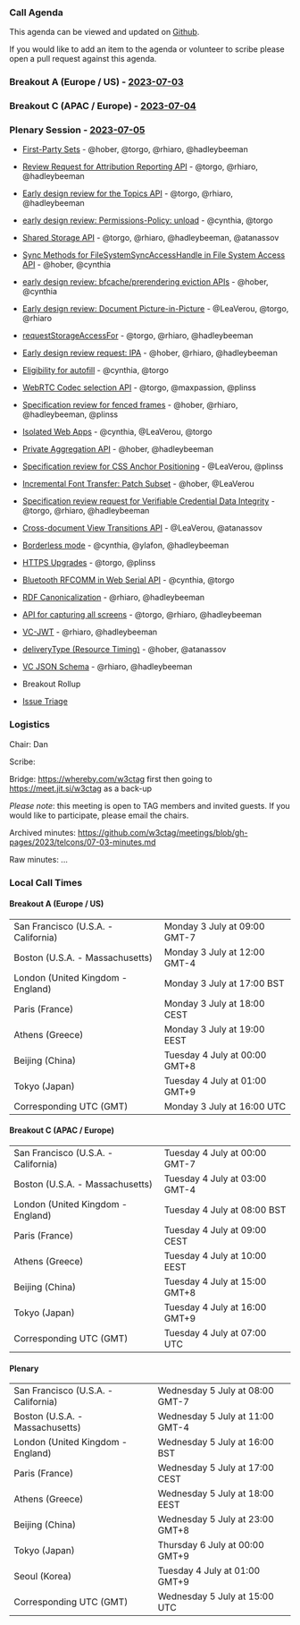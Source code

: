 ### Call Agenda

This agenda can be viewed and updated on [Github](https://github.com/w3ctag/meetings/blob/gh-pages/2023/telcons/07-03-agenda.md).

If you would like to add an item to the agenda or volunteer to scribe please open a pull request against this agenda.

### Breakout A (Europe / US) - [2023-07-03](https://www.timeanddate.com/worldclock/converter.html?iso=20230703T160000&p1=224&p2=43&p3=136&p4=195&p5=26&p6=33&p7=248&p8=235)

### Breakout C (APAC / Europe) - [2023-07-04](https://www.timeanddate.com/worldclock/converter.html?iso=20230704T070000&p1=224&p2=43&p3=136&p4=195&p5=26&p6=33&p7=248&p8=235)

### Plenary Session - [2023-07-05](https://www.timeanddate.com/worldclock/converter.html?iso=20230705T150000&p1=224&p2=43&p3=136&p4=195&p5=26&p6=33&p7=248&p8=235)

* [First-Party Sets](https://github.com/w3ctag/design-reviews/issues/342) - @hober, @torgo, @rhiaro, @hadleybeeman
* [Review Request for Attribution Reporting API](https://github.com/w3ctag/design-reviews/issues/724) - @torgo, @rhiaro, @hadleybeeman
* [Early design review for the Topics API](https://github.com/w3ctag/design-reviews/issues/726) - @torgo, @rhiaro, @hadleybeeman
* [early design review: Permissions-Policy: unload](https://github.com/w3ctag/design-reviews/issues/738) - @cynthia, @torgo
* [Shared Storage API](https://github.com/w3ctag/design-reviews/issues/747) - @torgo, @rhiaro, @hadleybeeman, @atanassov
* [Sync Methods for FileSystemSyncAccessHandle in File System Access API](https://github.com/w3ctag/design-reviews/issues/772) - @hober, @cynthia
* [early design review: bfcache/prerendering eviction APIs](https://github.com/w3ctag/design-reviews/issues/786) - @hober, @cynthia
* [Early design review: Document Picture-in-Picture](https://github.com/w3ctag/design-reviews/issues/798) - @LeaVerou, @torgo, @rhiaro
* [requestStorageAccessFor](https://github.com/w3ctag/design-reviews/issues/808) - @torgo, @rhiaro, @hadleybeeman
* [Early design review request: IPA](https://github.com/w3ctag/design-reviews/issues/823) - @hober, @rhiaro, @hadleybeeman
* [Eligibility for autofill](https://github.com/w3ctag/design-reviews/issues/831) - @cynthia, @torgo
* [WebRTC Codec selection API](https://github.com/w3ctag/design-reviews/issues/836) - @torgo, @maxpassion, @plinss
* [Specification review for fenced frames](https://github.com/w3ctag/design-reviews/issues/838) - @hober, @rhiaro, @hadleybeeman, @plinss
* [Isolated Web Apps](https://github.com/w3ctag/design-reviews/issues/842) - @cynthia, @LeaVerou, @torgo
* [Private Aggregation API](https://github.com/w3ctag/design-reviews/issues/846) - @hober, @hadleybeeman
* [Specification review for CSS Anchor Positioning](https://github.com/w3ctag/design-reviews/issues/848) - @LeaVerou, @plinss
* [Incremental Font Transfer: Patch Subset](https://github.com/w3ctag/design-reviews/issues/849) - @hober, @LeaVerou
* [Specification review request for Verifiable Credential Data Integrity](https://github.com/w3ctag/design-reviews/issues/850) - @torgo, @rhiaro, @hadleybeeman
* [Cross-document View Transitions API](https://github.com/w3ctag/design-reviews/issues/851) - @LeaVerou, @atanassov
* [Borderless mode](https://github.com/w3ctag/design-reviews/issues/852) - @cynthia, @ylafon, @hadleybeeman
* [HTTPS Upgrades](https://github.com/w3ctag/design-reviews/issues/853) - @torgo, @plinss
* [Bluetooth RFCOMM in Web Serial API](https://github.com/w3ctag/design-reviews/issues/854) - @cynthia, @torgo
* [RDF Canonicalization](https://github.com/w3ctag/design-reviews/issues/855) - @rhiaro, @hadleybeeman
* [API for capturing all screens](https://github.com/w3ctag/design-reviews/issues/856) - @torgo, @rhiaro, @hadleybeeman
* [VC-JWT](https://github.com/w3ctag/design-reviews/issues/857) - @rhiaro, @hadleybeeman
* [deliveryType (Resource Timing)](https://github.com/w3ctag/design-reviews/issues/858) - @hober, @atanassov
* [VC JSON Schema](https://github.com/w3ctag/design-reviews/issues/859) - @rhiaro, @hadleybeeman

* Breakout Rollup
* [Issue Triage](https://github.com/w3ctag/design-reviews/issues?q=is%3Aissue+is%3Aopen+label%3A%22Progress%3A+untriaged%22)

### Logistics

Chair: Dan

Scribe:

Bridge: https://whereby.com/w3ctag first then going to https://meet.jit.si/w3ctag as a back-up

*Please note*: this meeting is open to TAG members and invited guests. If you would like to participate, please email the chairs.

Archived minutes: https://github.com/w3ctag/meetings/blob/gh-pages/2023/telcons/07-03-minutes.md

Raw minutes: ...


### Local Call Times

#### Breakout A (Europe / US)

<table>
<tr><td> San Francisco (U.S.A. - California) <td> Monday 3 July at 09:00 GMT-7</td></tr>
<tr><td> Boston (U.S.A. - Massachusetts) <td> Monday 3 July at 12:00 GMT-4</td></tr>
<tr><td> London (United Kingdom - England) <td> Monday 3 July at 17:00 BST</td></tr>
<tr><td> Paris (France) <td> Monday 3 July at 18:00 CEST</td></tr>
<tr><td> Athens (Greece) <td> Monday 3 July at 19:00 EEST</td></tr>
<tr><td> Beijing (China) <td> Tuesday 4 July at 00:00 GMT+8</td></tr>
<tr><td> Tokyo (Japan) <td> Tuesday 4 July at 01:00 GMT+9</td></tr>
<tr><td> Corresponding UTC (GMT) <td> Monday 3 July at 16:00 UTC</td></tr>
</table>

#### Breakout C (APAC / Europe)

<table>
<tr><td> San Francisco (U.S.A. - California) <td> Tuesday 4 July at 00:00 GMT-7</td></tr>
<tr><td> Boston (U.S.A. - Massachusetts) <td> Tuesday 4 July at 03:00 GMT-4</td></tr>
<tr><td> London (United Kingdom - England) <td> Tuesday 4 July at 08:00 BST</td></tr>
<tr><td> Paris (France) <td> Tuesday 4 July at 09:00 CEST</td></tr>
<tr><td> Athens (Greece) <td> Tuesday 4 July at 10:00 EEST</td></tr>
<tr><td> Beijing (China) <td> Tuesday 4 July at 15:00 GMT+8</td></tr>
<tr><td> Tokyo (Japan) <td> Tuesday 4 July at 16:00 GMT+9</td></tr>
<tr><td> Corresponding UTC (GMT) <td> Tuesday 4 July at 07:00 UTC</td></tr>
</table>

#### Plenary

<table>
<tr><td> San Francisco (U.S.A. - California) <td> Wednesday 5 July at 08:00 GMT-7</td></tr>
<tr><td> Boston (U.S.A. - Massachusetts) <td> Wednesday 5 July at 11:00 GMT-4</td></tr>
<tr><td> London (United Kingdom - England) <td> Wednesday 5 July at 16:00 BST</td></tr>
<tr><td> Paris (France) <td> Wednesday 5 July at 17:00 CEST</td></tr>
<tr><td> Athens (Greece) <td> Wednesday 5 July at 18:00 EEST</td></tr>
<tr><td> Beijing (China) <td> Wednesday 5 July at 23:00 GMT+8</td></tr>
<tr><td> Tokyo (Japan) <td> Thursday 6 July at 00:00 GMT+9</td></tr>
<tr><td> Seoul (Korea) <td> Tuesday 4 July at 01:00 GMT+9</td></tr>
<tr><td> Corresponding UTC (GMT) <td> Wednesday 5 July at 15:00 UTC</td></tr>
</table>

